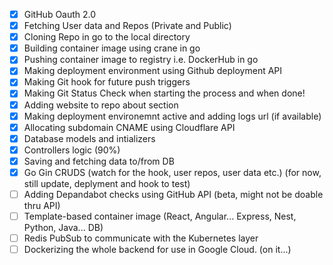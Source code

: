 - [x] GitHub Oauth 2.0
- [x] Fetching User data and Repos (Private and Public)
- [x] Cloning Repo in go to the local directory
- [x] Building container image using crane in go
- [x] Pushing container image to registry i.e. DockerHub in go
- [x] Making deployment environment using Github deployment API
- [x] Making Git hook for future push triggers
- [x] Making Git Status Check when starting the process and when done! 
- [x] Adding website to repo about section 
- [x] Making deployment environemnt active and adding logs url (if available)
- [x] Allocating subdomain CNAME using Cloudflare API
- [x] Database models and intializers 
- [x] Controllers logic (90%)
- [x] Saving and fetching data to/from DB
- [x] Go Gin CRUDS (watch for the hook, user repos, user data etc.) (for now, still update, deplyment and hook to test)
- [ ] Adding Depandabot checks using GitHub API (beta, might not be doable thru API)
- [ ] Template-based container image (React, Angular... Express, Nest, Python, Java... DB)
- [ ] Redis PubSub to communicate with the Kubernetes layer  
- [ ] Dockerizing the whole backend for use in Google Cloud. (on it...)
